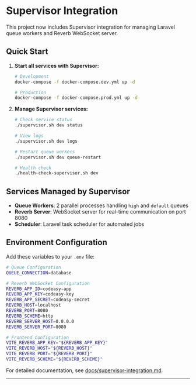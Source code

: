 # Supervisor Integration

This project now includes Supervisor integration for managing Laravel queue workers and Reverb WebSocket server.

## Quick Start

1. **Start all services with Supervisor:**
   ```bash
   # Development
   docker-compose -f docker-compose.dev.yml up -d
   
   # Production
   docker-compose -f docker-compose.prod.yml up -d
   ```

2. **Manage Supervisor services:**
   ```bash
   # Check service status
   ./supervisor.sh dev status
   
   # View logs
   ./supervisor.sh dev logs
   
   # Restart queue workers
   ./supervisor.sh dev queue-restart
   
   # Health check
   ./health-check-supervisor.sh dev
   ```

## Services Managed by Supervisor

- **Queue Workers**: 2 parallel processes handling `high` and `default` queues
- **Reverb Server**: WebSocket server for real-time communication on port 8080
- **Scheduler**: Laravel task scheduler for automated jobs

## Environment Configuration

Add these variables to your `.env` file:

```bash
# Queue Configuration
QUEUE_CONNECTION=database

# Reverb WebSocket Configuration
REVERB_APP_ID=codeasy-app
REVERB_APP_KEY=codeasy-key
REVERB_APP_SECRET=codeasy-secret
REVERB_HOST=localhost
REVERB_PORT=8080
REVERB_SCHEME=http
REVERB_SERVER_HOST=0.0.0.0
REVERB_SERVER_PORT=8080

# Frontend Configuration
VITE_REVERB_APP_KEY="${REVERB_APP_KEY}"
VITE_REVERB_HOST="${REVERB_HOST}"
VITE_REVERB_PORT="${REVERB_PORT}"
VITE_REVERB_SCHEME="${REVERB_SCHEME}"
```

For detailed documentation, see [docs/supervisor-integration.md](docs/supervisor-integration.md).

---
